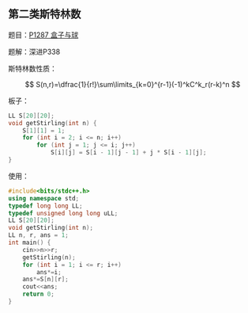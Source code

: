 ## 第二类斯特林数

题目：[P1287 盒子与球](https://www.luogu.com.cn/problem/P1287)

题解：深进P338

斯特林数性质：

$$
S(n,r)=\dfrac{1}{r!}\sum\limits_{k=0}^{r-1}(-1)^kC^k_r(r-k)^n
$$

板子：

```cpp
LL S[20][20];
void getStirling(int n) {
    S[1][1] = 1;
    for (int i = 2; i <= n; i++)
        for (int j = 1; j <= i; j++)
            S[i][j] = S[i - 1][j - 1] + j * S[i - 1][j];
}
```

使用：

```cpp
#include<bits/stdc++.h>
using namespace std;
typedef long long LL;
typedef unsigned long long uLL;
LL S[20][20];
void getStirling(int n);
LL n, r, ans = 1;
int main() {
    cin>>n>>r;
    getStirling(n);
    for (int i = 1; i <= r; i++)
        ans*=i;
    ans*=S[n][r];
    cout<<ans;
    return 0;
}
```
